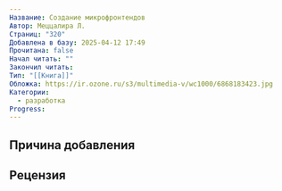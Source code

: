 ```yaml
---
Название: Создание микрофронтендов
Автор: Меццалира Л.
Страниц: "320"
Добавлена в базу: 2025-04-12 17:49
Прочитана: false
Начал читать: ""
Закончил читать: 
Тип: "[[Книга]]"
Обложка: https://ir.ozone.ru/s3/multimedia-v/wc1000/6868183423.jpg
Категории:
  - разработка
Progress:
---
```

## Причина добавления


## Рецензия
